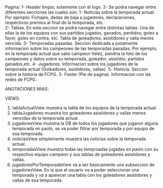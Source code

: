 Pagina:
1- Header limpio, solamente con el logo.
2- Se podra navegar entre diferentes secciones las cuales son:
	1- Noticias sobre la temporada actual. Por ejemplo: Fichajes, dadas de baja a jugadores, declaraciones, respectivos premios al final 		de la temporada, etc.			
	2- Tablas. En esta seccion se podra navegar entre distintas tablas. Una de ellas la de los equipos con sus partidos jugados, 			ganados, perdidos, goles a favor, goles en contra, etc. 
		Tabla de goleadores, asistidores y valla menos vencida.
	3- Temporadas pasadas. Seccion dedicada a justamente informacion sobre los campeones de las temporadas pasadas. Por ejemplo, en la 		temporada actual que salio campeon Velez, pondria la foto de los campeones y datos sobre su temporada, goleador, asistidor, 		partidos ganados,etc.
	4- Jugadores. Informacion sobre los jugadores de la temporada actual (Goleadores, asistidores, vallas).
	5- Historia. Seccion sobre la historia de FCPG.
3- Footer (Pie de pagina). Informacion con las redes de FCPG.

ANOTACIONES MIAS: 

VIEWS:

1. tablaActualView muestra la tabla de los equipos de la temporada actual.
2. tablaJugadores muestra los goleadores asistidores y vallas menos vencidas de la temporada actual.
3. jugadoresView muestra la DB de todos los jugadores que jugaron alguna temporada en paolo, se va poder filtrar por temporada y por equipo de esa temporada.
4. noticiasView simplemente muestra las noticias sobre la temporada actual. 
5. temporadasView muestra todas las temproadas jugadas en paolo con su respectivo equipo campeon y sus tablas de goleadores asistidores y vallas.
6. jugadoresPorTemporadaView va a ser basicamente una subseccion de jugadoresView. En la que el usuario va a poder seleccionar una temporada y va a aparecer una tabla con los goleadores asistidores y vallas de esa temporada.



